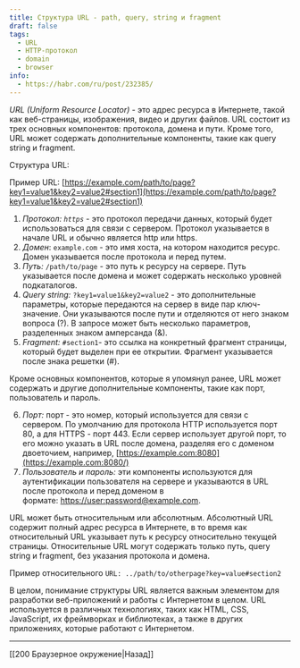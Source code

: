 ```yaml
---
title: Структура URL - path, query, string и fragment
draft: false
tags:
  - URL
  - HTTP-протокол
  - domain
  - browser
info:
  - https://habr.com/ru/post/232385/
---
```

_URL (Uniform Resource Locator)_ - это адрес ресурса в Интернете, такой как веб-страницы, изображения, видео и других файлов. URL состоит из трех основных компонентов: протокола, домена и пути. Кроме того, URL может содержать дополнительные компоненты, такие как query string и fragment.

Структура URL:

Пример URL: [https://example.com/path/to/page?key1=value1&key2=value2#section1](https://example.com/path/to/page?key1=value1&key2=value2#section1)

1. _Протокол: `https`_ - это протокол передачи данных, который будет использоваться для связи с сервером. Протокол указывается в начале URL и обычно является http или https.
2. _Домен_: `example.com` - это имя хоста, на котором находится ресурс. Домен указывается после протокола и перед путем.
3. _Путь:_ `/path/to/page` - это путь к ресурсу на сервере. Путь указывается после домена и может содержать несколько уровней подкаталогов.
4. _Query string:_ `?key1=value1&key2=value2` - это дополнительные параметры, которые передаются на сервер в виде пар ключ-значение. Они указываются после пути и отделяются от него знаком вопроса (?). В запросе может быть несколько параметров, разделенных знаком амперсанда (&).
5. _Fragment:_ `#section1`- это ссылка на конкретный фрагмент страницы, который будет выделен при ее открытии. Фрагмент указывается после знака решетки (#).

Кроме основных компонентов, которые я упомянул ранее, URL может содержать и другие дополнительные компоненты, такие как порт, пользователь и пароль.

6. _Порт:_ порт - это номер, который используется для связи с сервером. По умолчанию для протокола HTTP используется порт 80, а для HTTPS - порт 443. Если сервер использует другой порт, то его можно указать в URL после домена, разделяя его с доменом двоеточием, например, [https://example.com:8080](https://example.com:8080/)
7. _Пользователь и пароль:_ эти компоненты используются для аутентификации пользователя на сервере и указываются в URL после протокола и перед доменом в формате: [https://user:password@example.com](https://user:password@example.com/).

URL может быть относительным или абсолютным.
Абсолютный URL содержит полный адрес ресурса в Интернете, в то время как относительный URL указывает путь к ресурсу относительно текущей страницы. Относительные URL могут содержать только путь, query string и fragment, без указания протокола и домена.

Пример относительного `URL: ../path/to/otherpage?key=value#section2`

В целом, понимание структуры URL является важным элементом для разработки веб-приложений и работы с Интернетом в целом. URL используется в различных технологиях, таких как HTML, CSS, JavaScript, их фреймворках и библиотеках, а также в других приложениях, которые работают с Интернетом.

---

[[200 Браузерное окружение|Назад]]